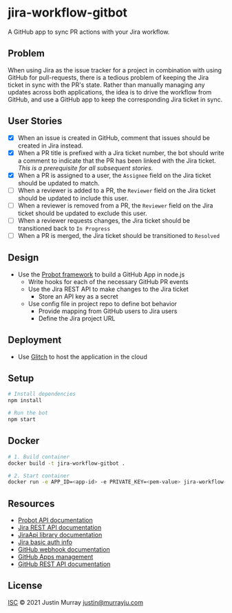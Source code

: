 # jira-workflow-gitbot
A GitHub app to sync PR actions with your Jira workflow.

## Problem
When using Jira as the issue tracker for a project in combination with using GitHub for pull-requests, there is a tedious problem of keeping the Jira ticket in sync with the PR's state. Rather than manually managing any updates across both applications, the idea is to drive the workflow from GitHub, and use a GitHub app to keep the corresponding Jira ticket in sync.

## User Stories

- [x] When an issue is created in GitHub, comment that issues should be created in Jira instead.
- [x] When a PR title is prefixed with a Jira ticket number, the bot should write a comment to indicate that the PR has been linked with the Jira ticket. _This is a prerequisite for all subsequent stories._
- [x] When a PR is assigned to a user, the `Assignee` field on the Jira ticket should be updated to match.
- [ ] When a reviewer is added to a PR, the `Reviewer` field on the Jira ticket should be updated to include this user.
- [ ] When a reviewer is removed from a PR, the `Reviewer` field on the Jira ticket should be updated to exclude this user.
- [ ] When a reviewer requests changes, the Jira ticket should be transitioned back to `In Progress`
- [ ] When a PR is merged, the Jira ticket should be transitioned to `Resolved`

## Design
* Use the [Probot framework](https://probot.github.io) to build a GitHub App in node.js
  * Write hooks for each of the necessary GitHub PR events
  * Use the Jira REST API to make changes to the Jira ticket
    * Store an API key as a secret
  * Use config file in project repo to define bot behavior
    * Provide mapping from GitHub users to Jira users
    * Define the Jira project URL

## Deployment
* Use [Glitch](https://glitch.com/) to host the application in the cloud

## Setup

```sh
# Install dependencies
npm install

# Run the bot
npm start
```

## Docker

```sh
# 1. Build container
docker build -t jira-workflow-gitbot .

# 2. Start container
docker run -e APP_ID=<app-id> -e PRIVATE_KEY=<pem-value> jira-workflow-gitbot
```

## Resources
* [Probot API documentation](https://probot.github.io/docs/)
* [Jira REST API documentation](https://developer.atlassian.com/cloud/jira/platform/rest/v3/intro/)
* [JiraApi library documentation](https://jira-node.github.io/class/src/jira.js~JiraApi.html)
* [Jira basic auth info](https://developer.atlassian.com/cloud/jira/platform/basic-auth-for-rest-apis/)
* [GitHub webhook documentation](https://docs.github.com/en/developers/webhooks-and-events/webhook-events-and-payloads#pull_request)
* [GitHub Apps management](https://github.com/settings/apps/)
* [GitHub REST API documentation](https://octokit.github.io/rest.js/v18#pulls)

## License

[ISC](LICENSE) © 2021 Justin Murray <justin@murrayju.com>
